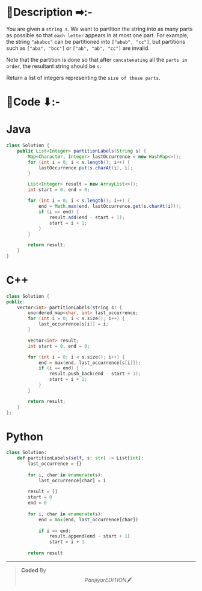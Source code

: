 # 📍Description ➡:-
<!-- Describe your first thoughts on how to solve this problem. -->
You are given a `string s`. We want to partition the string into as many parts as possible so that `each letter` appears in at most one part. For example, the string `"ababcc"` can be partitioned into ```["abab", "cc"]```, but partitions such as `["aba", "bcc"]` or `["ab", "ab", "cc"]` are invalid.

Note that the partition is done so that after `concatenating` all the `parts in order`, the resultant string should be `s`.

Return a list of integers representing the `size of these parts`.

# 📝Code ⬇:-


# Java
```java []
class Solution {
    public List<Integer> partitionLabels(String s) {
        Map<Character, Integer> lastOccurrence = new HashMap<>();
        for (int i = 0; i < s.length(); i++) {
            lastOccurrence.put(s.charAt(i), i);
        }

        List<Integer> result = new ArrayList<>();
        int start = 0, end = 0;

        for (int i = 0; i < s.length(); i++) {
            end = Math.max(end, lastOccurrence.get(s.charAt(i)));
            if (i == end) {
                result.add(end - start + 1);
                start = i + 1;
            }
        }

        return result;
    }
}

```

# C++
``` cpp []
class Solution {
public:
    vector<int> partitionLabels(string s) {
        unordered_map<char, int> last_occurrence;
        for (int i = 0; i < s.size(); i++) {
            last_occurrence[s[i]] = i;
        }

        vector<int> result;
        int start = 0, end = 0;

        for (int i = 0; i < s.size(); i++) {
            end = max(end, last_occurrence[s[i]]);
            if (i == end) {
                result.push_back(end - start + 1);
                start = i + 1;
            }
        }

        return result;
    }
};
```

# Python
``` python []
class Solution:
    def partitionLabels(self, s: str) -> List[int]:
        last_occurrence = {}
        
        for i, char in enumerate(s):
            last_occurrence[char] = i
        
        result = []
        start = 0
        end = 0
        
        for i, char in enumerate(s):
            end = max(end, last_occurrence[char])
            
            if i == end:
                result.append(end - start + 1)
                start = i + 1
        
        return result    
```

---

>    **Coded** By $$Panjiyar EDITION 🖋  $$

               
